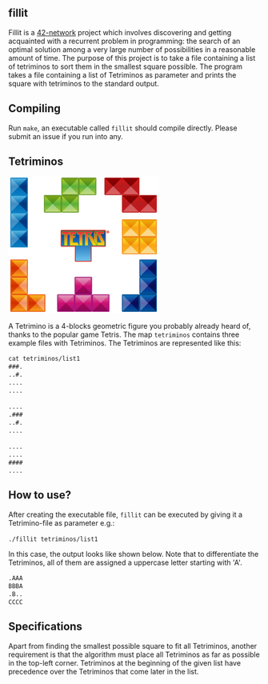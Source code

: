 ## fillit
Fillit is a [42-network](https://www.codam.nl/en/the-42-network) project which involves discovering and getting acquainted with a recurrent problem in programming: the search of an optimal solution among a very large number of possibilities in a reasonable amount of time. The purpose of this project is to take a file containing a list of tetriminos to sort them in the smallest square possible.
The program takes a file containing a list of Tetriminos as parameter and prints the square with tetriminos to the standard output.

## Compiling
Run ```make```, an executable called ```fillit``` should compile directly. Please submit an issue if you run into any.

## Tetriminos
<img src="images/Tetriminos.png" width="300"></img>

A Tetrimino is a 4-blocks geometric figure you probably already heard of, thanks to the popular game Tetris. The map ```tetriminos``` contains three example files with Tetriminos. The Tetriminos are represented like this:
```
cat tetriminos/list1
###.
..#.
....
....

....
.###
..#.
....

....
....
####
....

```

## How to use?
After creating the executable file, ```fillit``` can be executed by giving it a Tetrimino-file as parameter e.g.:

```./fillit tetriminos/list1```

In this case, the output looks like shown below. Note that to differentiate the Tetriminos, all of them are assigned a uppercase letter starting with 'A'.

```
.AAA
BBBA
.B..
CCCC
```

## Specifications
Apart from finding the smallest possible square to fit all Tetriminos, another requirement is that the algorithm must place all Tetriminos as far as possible in the top-left corner. Tetriminos at the beginning of the given list have precedence over the Tetriminos that come later in the list.
